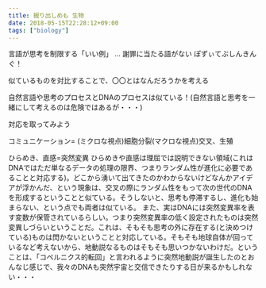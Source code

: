 ```yaml
---
title: 掘り出しめも 生物
date: 2018-05-15T22:28:12+09:00
tags: ["biology"]
---
```


言語が思考を制限する「いい例」 ... 謝罪に当たる語がない ぽずぃてぶしんきんぐ！

似ているものを対比することで、〇〇とはなんだろうかを考える

自然言語や思考のプロセスとDNAのプロセスは似ている！(自然言語と思考を一緒にして考えるのは危険ではあるが・・・)

対応を取ってみよう

コミュニケーション=
(ミクロな視点)細胞分裂(マクロな視点)交叉、生殖

ひらめき、直感=突然変異
ひらめきや直感は理屈では説明できない領域(これはDNAではただ単なるデータの処理の限界、つまりランダム性が進化に必要であることと対応する)。どこから湧いて出てきたのかわからないけどなんかアイデアが浮かんだ、という現象は、交叉の際にランダム性をもって次の世代のDNAを形成するということと似ている。そうしないと、思考も停滞するし、進化も始まらない、という点でも両者は似ている。
また、実はDNAには突然変異率を表す変数が保管されているらしい。つまり突然変異率の低く設定されたものは突然変異しづらいということだ。これは、そもそも思考の外に存在する(と決めつけている)ものは閃かないということと対応している。そもそも地球自体が回っているなど考えないから、地動説なるものはそもそも思いつかないわけだ。ということは、「コペルニクス的転回」と言われるように突然地動説が誕生したのとおんなじ感じで、我々のDNAも突然宇宙と交信できたりする日が来るかもしれない・・・